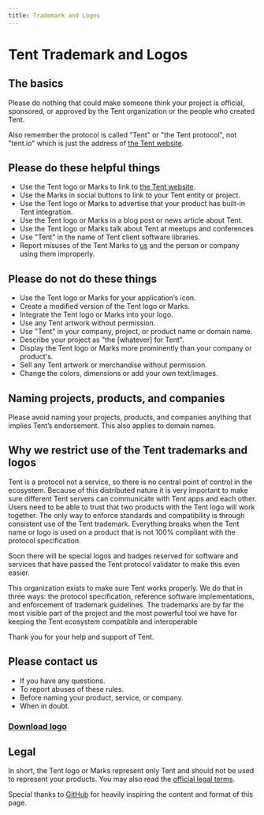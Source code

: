 ```yaml
---
title: Trademark and Logos
---
```


# Tent Trademark and Logos

## The basics

Please do nothing that could make someone think your project is official,
sponsored, or approved by the Tent organization or the people who created Tent.

Also remember the protocol is called "Tent" or "the Tent protocol", not
"tent.io" which is just the address of [the Tent website](https://tent.io).

## Please do these helpful things

- Use the Tent logo or Marks to link to [the Tent website](https://tent.io).
- Use the Marks in social buttons to link to your Tent entity or project.
- Use the Tent logo or Marks to advertise that your product has built-in Tent
  integration.
- Use the Tent logo or Marks in a blog post or news article about Tent.
- Use the Tent logo or Marks talk about Tent at meetups and conferences
- Use "Tent" in the name of Tent client software libraries.
- Report misuses of the Tent Marks to [us](mailto:support@tent.io) and the
  person or company using them improperly.

## Please do not do these things

- Use the Tent logo or Marks for your application’s icon.
- Create a modified version of the Tent logo or Marks.
- Integrate the Tent logo or Marks into your logo.
- Use any Tent artwork without permission.
- Use "Tent" in your company, project, or product name or domain name.
- Describe your project as "the [whatever] for Tent".
- Display the Tent logo or Marks more prominently than your company or
  product's.
- Sell any Tent artwork or merchandise without permission.
- Change the colors, dimensions or add your own text/images.

## Naming projects, products, and companies

Please avoid naming your projects, products, and companies anything that implies
Tent’s endorsement. This also applies to domain names.

## Why we restrict use of the Tent trademarks and logos

Tent is a protocol not a service, so there is no central point of control in the
ecosystem. Because of this distributed nature it is very important to make sure
different Tent servers can communicate with Tent apps and each other. Users need
to be able to trust that two products with the Tent logo will work together. The
only way to enforce standards and compatibility is through consistent use of the
Tent trademark. Everything breaks when the Tent name or logo is used on
a product that is not 100% compliant with the protocol specification.

Soon there will be special logos and badges reserved for software and services
that have passed the Tent protocol validator to make this even easier.

This organization exists to make sure Tent works properly. We do that in three
ways: the protocol specification, reference software implementations, and
enforcement of trademark guidelines. The trademarks are by far the most visible
part of the project and the most powerful tool we have for keeping the Tent
ecosystem compatible and interoperable

Thank you for your help and support of Tent.

## Please contact us

- If you have any questions.
- To report abuses of these rules.
- Before naming your product, service, or company.
- When in doubt.

### [Download logo](https://s3.amazonaws.com/tent-media/tent-logos.zip)

## Legal

In short, the Tent logo or Marks represent only Tent and should not be used to
represent your products. You may also read the [official legal
terms](/trademark-legal).

Special thanks to [GitHub](https://github.com/logos) for heavily inspiring the
content and format of this page.
